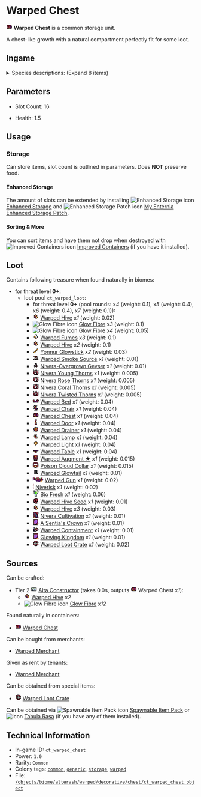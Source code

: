 # Warped Chest

<img src="https://raw.githubusercontent.com/Ceterai/Enternia/main/objects/biome/alterash/warped/decorative/chest/icon.png" alt="Warped Chest icon" loading="lazy" width="auto" height="16px"/> **Warped Chest** is a common storage unit.

A chest-like growth with a natural compartment perfectly fit for some loot.

## Ingame

<details markdown="1"><summary>Species descriptions: (Expand 8 items)</summary>

- Alta: Warped chests are actually a bulbous growth called 'niishu'. It can slowly warp, or digest, stuff inside it.
- Apex: It's not just a chest, it's an organic creature.
- Avian: Creepy growing chest.
- Floran: Warpy chesst grew itssself on itss own. Floran Greenfinger hass to grow vine chesst by hand.
- Glitch: Disgusted. I assure you - you don't want to see what's inside and you don't even want to store something here.
- Human: This chest reminds me of a piñata. Although piñata is not alive.
- Hylotl: An organic chest made by some Floran.
- Novakid: Two-in-one. Floran can grow a chest and don't even bother to decorate it for any celebration, cuz it's already lookin' cool.

</details>

## Parameters

- Slot Count: 16

- Health: 1.5

## Usage

### Storage

Can store items, slot count is outlined in parameters. Does **NOT** preserve food.

#### Enhanced Storage

The amount of slots can be extended by installing <img src="https://steamuserimages-a.akamaihd.net/ugc/1759188247844907066/5E39527D4F5A703B1C1A3D3C4F23912ACE01BA04/" alt="Enhanced Storage icon" width="16" height="16"/> [Enhanced Storage](https://steamcommunity.com/sharedfiles/filedetails/?id=731220462) and <img src="https://steamuserimages-a.akamaihd.net/ugc/2536171416446224897/121F4BD59A80D194E06AB1E25B7FE5DB46381E34/" alt="Enhanced Storage Patch icon" width="16" height="16"/> [My Enternia Enhanced Storage Patch](https://ceterai.github.io/MyEnternia/Mods/MyEnterniaEnhancedStoragePatch/).

#### Sorting & More

You can sort items and have them not drop when destroyed with <img src="https://steamuserimages-a.akamaihd.net/ugc/447365001613662375/EDF6BC015301AF4EE92EB95442DCFF0FB6D6B480/" alt="Improved Containers icon" width="16" height="16"/> [Improved Containers](https://steamcommunity.com/sharedfiles/filedetails/?id=729427606) (if you have it installed).

## Loot

Contains following treasure when found naturally in biomes:

- for threat level **0+**:
  - loot pool `ct_warped_loot`:
    - for threat level **0+** (pool rounds: x*4* (weight: 0.1), x*5* (weight: 0.4), x*6* (weight: 0.4), x*7* (weight: 0.1)):
    - <img src="https://raw.githubusercontent.com/Ceterai/Enternia/main/items/throwables/ct_warped_hive.png" alt="Warped Hive icon" loading="lazy" width="auto" height="16px"/> [Warped Hive](https://ceterai.github.io/MyEnternia/Wiki/WarpedHive) x*1* (weight: 0.02)
    - <img src="https://starbounder.org/mediawiki/images/f/f8/Glow_Fibre.png" alt="Glow Fibre icon" loading="lazy" width="15px" height="14px"/> [Glow Fibre](https://starbounder.org/Glow_Fibre) x*3* (weight: 0.1)
    - <img src="https://starbounder.org/mediawiki/images/f/f8/Glow_Fibre.png" alt="Glow Fibre icon" loading="lazy" width="15px" height="14px"/> [Glow Fibre](https://starbounder.org/Glow_Fibre) x*4* (weight: 0.05)
    - <img src="https://raw.githubusercontent.com/Ceterai/Enternia/main/items/throwables/ct_warped_glowbomb.png" alt="Warped Fumes icon" loading="lazy" width="auto" height="16px"/> [Warped Fumes](https://ceterai.github.io/MyEnternia/Wiki/WarpedFumes) x*3* (weight: 0.1)
    - <img src="https://raw.githubusercontent.com/Ceterai/Enternia/main/items/throwables/ct_warped_hive.png" alt="Warped Hive icon" loading="lazy" width="auto" height="16px"/> [Warped Hive](https://ceterai.github.io/MyEnternia/Wiki/WarpedHive) x*2* (weight: 0.1)
    - <img src="https://raw.githubusercontent.com/Ceterai/Enternia/main/items/active/alta/glowsticks/yonnur.png" alt="Yonnur Glowstick icon" loading="lazy" width="auto" height="16px"/> [Yonnur Glowstick](https://ceterai.github.io/MyEnternia/Wiki/YonnurGlowstick) x*2* (weight: 0.03)
    - <img src="https://raw.githubusercontent.com/Ceterai/Enternia/main/objects/biome/alterash/warped/ct_warped_smoker/icon.png" alt="Warped Smoke Source icon" loading="lazy" width="auto" height="16px"/> [Warped Smoke Source](https://ceterai.github.io/MyEnternia/Wiki/WarpedSmokeSource) x*1* (weight: 0.01)
    - <img src="https://raw.githubusercontent.com/Ceterai/Enternia/main/objects/biome/alterash/warped/ct_nivera_geyser/icon.png" alt="Nivera-Overgrown Geyser icon" loading="lazy" width="auto" height="16px"/> [Nivera-Overgrown Geyser](https://ceterai.github.io/MyEnternia/Wiki/Nivera-OvergrownGeyser) x*1* (weight: 0.01)
    - <img src="https://raw.githubusercontent.com/Ceterai/Enternia/main/objects/biome/alterash/warped/ct_nivera_thorns/icon.png" alt="Nivera Young Thorns icon" loading="lazy" width="auto" height="16px"/> [Nivera Young Thorns](https://ceterai.github.io/MyEnternia/Wiki/NiveraYoungThorns) x*1* (weight: 0.005)
    - <img src="https://raw.githubusercontent.com/Ceterai/Enternia/main/objects/biome/alterash/warped/ct_nivera_thorns/icon.png" alt="Nivera Rose Thorns icon" loading="lazy" width="auto" height="16px"/> [Nivera Rose Thorns](https://ceterai.github.io/MyEnternia/Wiki/NiveraRoseThorns) x*1* (weight: 0.005)
    - <img src="https://raw.githubusercontent.com/Ceterai/Enternia/main/objects/biome/alterash/warped/ct_nivera_thorns/icon.png" alt="Nivera Coral Thorns icon" loading="lazy" width="auto" height="16px"/> [Nivera Coral Thorns](https://ceterai.github.io/MyEnternia/Wiki/NiveraCoralThorns) x*1* (weight: 0.005)
    - <img src="https://raw.githubusercontent.com/Ceterai/Enternia/main/objects/biome/alterash/warped/ct_nivera_thorns/icon.png" alt="Nivera Twisted Thorns icon" loading="lazy" width="auto" height="16px"/> [Nivera Twisted Thorns](https://ceterai.github.io/MyEnternia/Wiki/NiveraTwistedThorns) x*1* (weight: 0.005)
    - <img src="https://raw.githubusercontent.com/Ceterai/Enternia/main/objects/biome/alterash/warped/decorative/bed/icon.png" alt="Warped Bed icon" loading="lazy" width="auto" height="16px"/> [Warped Bed](https://ceterai.github.io/MyEnternia/Wiki/WarpedBed) x*1* (weight: 0.04)
    - <img src="https://raw.githubusercontent.com/Ceterai/Enternia/main/objects/biome/alterash/warped/decorative/chair/icon.png" alt="Warped Chair icon" loading="lazy" width="auto" height="16px"/> [Warped Chair](https://ceterai.github.io/MyEnternia/Wiki/WarpedChair) x*1* (weight: 0.04)
    - <img src="https://raw.githubusercontent.com/Ceterai/Enternia/main/objects/biome/alterash/warped/decorative/chest/icon.png" alt="Warped Chest icon" loading="lazy" width="auto" height="16px"/> [Warped Chest](https://ceterai.github.io/MyEnternia/Wiki/WarpedChest) x*1* (weight: 0.04)
    - <img src="https://raw.githubusercontent.com/Ceterai/Enternia/main/objects/biome/alterash/warped/decorative/door/icon.png" alt="Warped Door icon" loading="lazy" width="auto" height="16px"/> [Warped Door](https://ceterai.github.io/MyEnternia/Wiki/WarpedDoor) x*1* (weight: 0.04)
    - <img src="https://raw.githubusercontent.com/Ceterai/Enternia/main/objects/biome/alterash/warped/decorative/drainer/icon.png" alt="Warped Drainer icon" loading="lazy" width="auto" height="16px"/> [Warped Drainer](https://ceterai.github.io/MyEnternia/Wiki/WarpedDrainer) x*1* (weight: 0.04)
    - <img src="https://raw.githubusercontent.com/Ceterai/Enternia/main/objects/biome/alterash/warped/decorative/lamp/icon.png" alt="Warped Lamp icon" loading="lazy" width="auto" height="16px"/> [Warped Lamp](https://ceterai.github.io/MyEnternia/Wiki/WarpedLamp) x*1* (weight: 0.04)
    - <img src="https://raw.githubusercontent.com/Ceterai/Enternia/main/objects/biome/alterash/warped/decorative/light/icon.png" alt="Warped Light icon" loading="lazy" width="auto" height="16px"/> [Warped Light](https://ceterai.github.io/MyEnternia/Wiki/WarpedLight) x*1* (weight: 0.04)
    - <img src="https://raw.githubusercontent.com/Ceterai/Enternia/main/objects/biome/alterash/warped/decorative/table/icon.png" alt="Warped Table icon" loading="lazy" width="auto" height="16px"/> [Warped Table](https://ceterai.github.io/MyEnternia/Wiki/WarpedTable) x*1* (weight: 0.04)
    - <img src="https://raw.githubusercontent.com/Ceterai/Enternia/main/items/augments/back/ct_warped_augment.png" alt="Warped Augment ★ icon" loading="lazy" width="auto" height="16px"/> [Warped Augment ★](https://ceterai.github.io/MyEnternia/Wiki/WarpedAugment) x*1* (weight: 0.015)
    - <img src="https://raw.githubusercontent.com/Ceterai/Enternia/main/items/augments/pet/ct_warped_collar.png" alt="Poison Cloud Collar icon" loading="lazy" width="auto" height="16px"/> [Poison Cloud Collar](https://ceterai.github.io/MyEnternia/Wiki/PoisonCloudCollar) x*1* (weight: 0.015)
    - <img src="https://raw.githubusercontent.com/Ceterai/Enternia/main/items/armors/alta/tier6/ceterai/legwear/icon.png" alt="Warped Glowtail icon" loading="lazy" width="auto" height="16px"/> [Warped Glowtail](https://ceterai.github.io/MyEnternia/Wiki/WarpedGlowtail) x*1* (weight: 0.01)
    - <img src="https://raw.githubusercontent.com/Ceterai/Enternia/main/items/active/weapons/ranged/alta/cannon/ct_warped_gun.png" alt="Warped Gun icon" loading="lazy" width="auto" height="16px"/> [Warped Gun](https://ceterai.github.io/MyEnternia/Wiki/WarpedGun) x*1* (weight: 0.02)
    - <img src="https://raw.githubusercontent.com/Ceterai/Enternia/main/items/active/weapons/melee/alta/spear/ct_niverisk.png" alt="Niverisk icon" loading="lazy" width="auto" height="16px"/> [Niverisk](https://ceterai.github.io/MyEnternia/Wiki/Niverisk) x*1* (weight: 0.02)
    - <img src="https://raw.githubusercontent.com/Ceterai/Enternia/main/items/generic/food/tier1/ct_bio_fresh.png" alt="Bio Fresh icon" loading="lazy" width="auto" height="16px"/> [Bio Fresh](https://ceterai.github.io/MyEnternia/Wiki/BioFresh) x*1* (weight: 0.06)
    - <img src="https://raw.githubusercontent.com/Ceterai/Enternia/main/objects/farmables/alta/ground/warped_hive/icon.png" alt="Warped Hive Seed icon" loading="lazy" width="auto" height="16px"/> [Warped Hive Seed](https://ceterai.github.io/MyEnternia/Wiki/WarpedHiveSeed) x*1* (weight: 0.01)
    - <img src="https://raw.githubusercontent.com/Ceterai/Enternia/main/items/throwables/ct_warped_hive.png" alt="Warped Hive icon" loading="lazy" width="auto" height="16px"/> [Warped Hive](https://ceterai.github.io/MyEnternia/Wiki/WarpedHive) x*3* (weight: 0.03)
    - <img src="https://raw.githubusercontent.com/Ceterai/Enternia/main/codex/alta/paper/warped.png" alt="Nivera Cultivation icon" loading="lazy" width="auto" height="16px"/> [Nivera Cultivation](https://ceterai.github.io/MyEnternia/Wiki/NiveraCultivation) x*1* (weight: 0.01)
    - <img src="https://raw.githubusercontent.com/Ceterai/Enternia/main/codex/alta/ebook/warped.png" alt="A Sentia's Crown icon" loading="lazy" width="auto" height="16px"/> [A Sentia's Crown](https://ceterai.github.io/MyEnternia/Wiki/ASentia'sCrown) x*1* (weight: 0.01)
    - <img src="https://raw.githubusercontent.com/Ceterai/Enternia/main/codex/alta/datamass/warped.png" alt="Warped Containment icon" loading="lazy" width="auto" height="16px"/> [Warped Containment](https://ceterai.github.io/MyEnternia/Wiki/WarpedContainment) x*1* (weight: 0.01)
    - <img src="https://raw.githubusercontent.com/Ceterai/Enternia/main/codex/alta/ebook/warped.png" alt="Glowing Kingdom icon" loading="lazy" width="auto" height="16px"/> [Glowing Kingdom](https://ceterai.github.io/MyEnternia/Wiki/GlowingKingdom) x*1* (weight: 0.01)
    - <img src="https://raw.githubusercontent.com/Ceterai/Enternia/main/items/active/alta/loot/biome/ct_warped_loot.png" alt="Warped Loot Crate icon" loading="lazy" width="auto" height="16px"/> [Warped Loot Crate](https://ceterai.github.io/MyEnternia/Wiki/WarpedLootCrate) x*1* (weight: 0.02)

## Sources

Can be crafted:

- Tier 2 ![ ](https://raw.githubusercontent.com/Ceterai/Enternia/main/objects/alta/crafting/constructor/icon2.png) [Alta Constructor](https://ceterai.github.io/MyEnternia/Wiki/AltaConstructor) (takes 0.0s, outputs <img src="https://raw.githubusercontent.com/Ceterai/Enternia/main/objects/biome/alterash/warped/decorative/chest/icon.png" alt="Warped Chest icon" loading="lazy" width="auto" height="16px"/> Warped Chest x*1*):
  - <img src="https://raw.githubusercontent.com/Ceterai/Enternia/main/items/throwables/ct_warped_hive.png" alt="Warped Hive icon" loading="lazy" width="auto" height="16px"/> [Warped Hive](https://ceterai.github.io/MyEnternia/Wiki/WarpedHive) x*2*
  - <img src="https://starbounder.org/mediawiki/images/f/f8/Glow_Fibre.png" alt="Glow Fibre icon" loading="lazy" width="15px" height="14px"/> [Glow Fibre](https://starbounder.org/Glow_Fibre) x*12*

Found naturally in containers:

- <img src="https://raw.githubusercontent.com/Ceterai/Enternia/main/objects/biome/alterash/warped/decorative/chest/icon.png" alt="Warped Chest icon" loading="lazy" width="auto" height="16px"/> [Warped Chest](https://ceterai.github.io/MyEnternia/Wiki/WarpedChest)

Can be bought from merchants:

- [Warped Merchant](https://ceterai.github.io/MyEnternia/Wiki/WarpedMerchant)

Given as rent by tenants:

- [Warped Merchant](https://ceterai.github.io/MyEnternia/Wiki/WarpedMerchant)

Can be obtained from special items:

- <img src="https://raw.githubusercontent.com/Ceterai/Enternia/main/items/active/alta/loot/biome/ct_warped_loot.png" alt="Warped Loot Crate icon" loading="lazy" width="auto" height="16px"/> [Warped Loot Crate](https://ceterai.github.io/MyEnternia/Wiki/WarpedLootCrate)

Can be obtained via <img src="https://raw.githubusercontent.com/Silverfeelin/Starbound-SpawnableItemPack/master/interface/sip/iconSmall.png" alt="Spawnable Item Pack icon" width="18" height="14"/> [Spawnable Item Pack](https://steamcommunity.com/sharedfiles/filedetails/?id=733665104) or <img src="https://steamuserimages-a.akamaihd.net/ugc/263843960696222713/3EC9A7C005541F7D577EBCB8C5736B4EFC9973D6/" alt="icon" width="8" height="12"/> [Tabula Rasa](https://community.playstarbound.com/resources/the-tabula-rasa.3222/) (if you have any of them installed).

## Technical Information

- In-game ID: `ct_warped_chest`
- Power: `1.0`
- Rarity: `Common`
- Colony tags: [`common`](https://ceterai.github.io/MyEnternia/Wiki/Tags/Common), [`generic`](https://ceterai.github.io/MyEnternia/Wiki/Tags/Generic), [`storage`](https://ceterai.github.io/MyEnternia/Wiki/Tags/Storage), [`warped`](https://ceterai.github.io/MyEnternia/Wiki/Tags/Warped)
- File: [`/objects/biome/alterash/warped/decorative/chest/ct_warped_chest.object`](https://github.com/Ceterai/Enternia/blob/main/objects/biome/alterash/warped/decorative/chest/ct_warped_chest.object)
